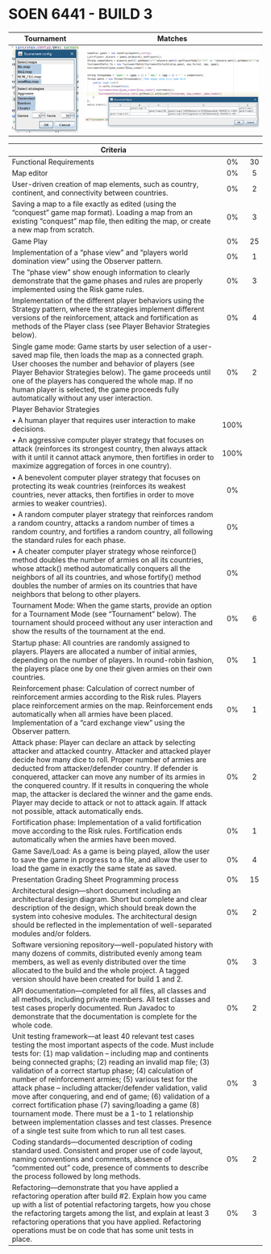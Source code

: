 # SOEN 6441 - BUILD 3
| Tournament      |Matches               |               
| ------------- |:-------------:|
|![test](game-battle/code2.png)|![test](game-battle/code.png)

| Criteria      |               |               |
| ------------- |:-------------:|:-------------:|
|Functional Requirements  |0%|30| 
|Map editor  |0%|5 |
|User-driven creation of map elements, such as country, continent, and connectivity between countries. |0%|2| 
|Saving a map to a file exactly as edited (using the “conquest” game map format). Loading a map from an existing “conquest” map file, then editing the map, or create a new map from scratch. |0%|3| 
|Game Play  |0%|25 |
|Implementation of a “phase view” and “players world domination view” using the Observer pattern. |0%|1| 
|The “phase view” show enough information to clearly demonstrate that the game phases and rules are properly implemented using the Risk game rules. |0%|3| 
|Implementation of the different player behaviors using the Strategy pattern, where the strategies implement different versions of the reinforcement, attack and fortification as methods of the Player class (see Player Behavior Strategies below). |0%|4| 
|Single game mode: Game starts by user selection of a user-saved map file, then loads the map as a connected graph. User chooses the number and behavior of players (see Player Behavior Strategies below). The game proceeds until one of the players has conquered the whole map. If no human player is selected, the game proceeds fully automatically without any user interaction. |0%|2| 
|Player Behavior Strategies|||
|• A human player that requires user interaction to make decisions.|100%||
|• An aggressive computer player strategy that focuses on attack (reinforces its strongest country, then always attack with it until it cannot attack anymore, then fortifies in order to maximize aggregation of forces in one country).|100%||
|• A benevolent computer player strategy that focuses on protecting its weak countries (reinforces its weakest countries, never attacks, then fortifies in order to move armies to weaker countries).|0%||
|• A random computer player strategy that reinforces random a random country, attacks a random number of times a random country, and fortifies a random country, all following the standard rules for each phase.|0%||
|• A cheater computer player strategy whose reinforce() method doubles the number of armies on all its countries, whose attack() method automatically conquers all the neighbors of all its countries, and whose fortify() method doubles the number of armies on its countries that have neighbors that belong to other players. |0%||
|Tournament Mode: When the game starts, provide an option for a Tournament Mode (see “Tournament” below). The tournament should proceed without any user interaction and show the results of the tournament at the end. |0%|6| 
|Startup phase: All countries are randomly assigned to players. Players are allocated a number of initial armies, depending on the number of players. In round-robin fashion, the players place one by one their given armies on their own countries. |0%|1| 
|Reinforcement phase: Calculation of correct number of reinforcement armies according to the Risk rules. Players place reinforcement armies on the map. Reinforcement ends automatically when all armies have been placed. Implementation of a “card exchange view” using the Observer pattern. |0%|1| 
|Attack phase: Player can declare an attack by selecting attacker and attacked country. Attacker and attacked player decide how many dice to roll. Proper number of armies are deducted from attacker/defender country. If defender is conquered, attacker can move any number of its armies in the conquered country. If it results in conquering the whole map, the attacker is declared the winner and the game ends. Player may decide to attack or not to attack again. If attack not possible, attack automatically ends. |0%|2| 
|Fortification phase: Implementation of a valid fortification move according to the Risk rules. Fortification ends automatically when the armies have been moved. |0%|1| 
|Game Save/Load: As a game is being played, allow the user to save the game in progress to a file, and allow the user to load the game in exactly the same state as saved. |0%|4| 
|Presentation Grading Sheet Programming process  |0%|15 
|Architectural design—short document including an architectural design diagram. Short but complete and clear description of the design, which should break down the system into cohesive modules. The architectural design should be reflected in the implementation of well-separated modules and/or folders. |0%|2| 
|Software versioning repository—well-populated history with many dozens of commits, distributed evenly among team members, as well as evenly distributed over the time allocated to the build and the whole project. A tagged version should have been created for build 1 and 2. |0%|3|
|API documentation—completed for all files, all classes and all methods, including private members. All test classes and test cases properly documented. Run Javadoc to demonstrate that the documentation is complete for the whole code. |0%|2| 
|Unit testing framework—at least 40 relevant test cases testing the most important aspects of the code. Must include tests for: (1) map validation – including map and continents being connected graphs; (2) reading an invalid map file; (3) validation of a correct startup phase; (4) calculation of number of reinforcement armies; (5) various test for the attack phase – including attacker/defender validation, valid move after conquering, and end of game; (6) validation of a correct fortification phase (7) saving/loading a game (8) tournament mode. There must be a 1-to 1 relationship between implementation classes and test classes. Presence of a single test suite from which to run all test cases. |0%|3| 
|Coding standards—documented description of coding standard used. Consistent and proper use of code layout, naming conventions and comments, absence of “commented out” code, presence of comments to describe the process followed by long methods. |0%|2| 
|Refactoring—demonstrate that you have applied a refactoring operation after build #2. Explain how you came up with a list of potential refactoring targets, how you chose the refactoring targets among the list, and explain at least 3 refactoring operations that you have applied. Refactoring operations must be on code that has some unit tests in place. |0%|3| 

